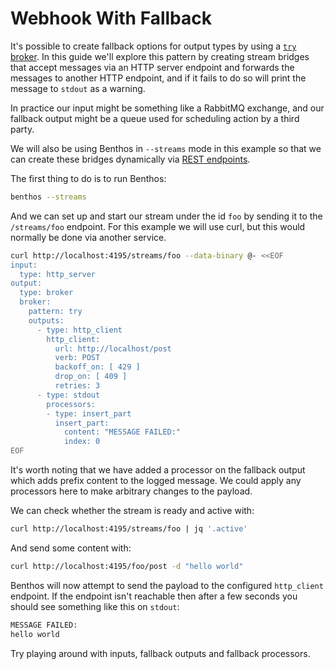 Webhook With Fallback
=====================

It's possible to create fallback options for output types by using a [`try` broker](../outputs/README.md#try). In this guide we'll explore this pattern by creating stream bridges that accept messages via an HTTP server endpoint and forwards the messages to another HTTP endpoint, and if it fails to do so will print the message to `stdout` as a warning.

In practice our input might be something like a RabbitMQ exchange, and our fallback output might be a queue used for scheduling action by a third party.

We will also be using Benthos in `--streams` mode in this example so that we can create these bridges dynamically via [REST endpoints](../api/streams.md).

The first thing to do is to run Benthos:

```sh
benthos --streams
```

And we can set up and start our stream under the id `foo` by sending it to the `/streams/foo` endpoint. For this example we will use curl, but this would normally be done via another service.

```sh
curl http://localhost:4195/streams/foo --data-binary @- <<EOF
input:
  type: http_server
output:
  type: broker
  broker:
    pattern: try
    outputs:
      - type: http_client
        http_client:
          url: http://localhost/post
          verb: POST
          backoff_on: [ 429 ]
          drop_on: [ 409 ]
          retries: 3
      - type: stdout
        processors:
        - type: insert_part
          insert_part:
            content: "MESSAGE FAILED:"
            index: 0
EOF
```

It's worth noting that we have added a processor on the fallback output which adds prefix content to the logged message. We could apply any processors here to make arbitrary changes to the payload.

We can check whether the stream is ready and active with:

```sh
curl http://localhost:4195/streams/foo | jq '.active'
```

And send some content with:

```sh
curl http://localhost:4195/foo/post -d "hello world"
```

Benthos will now attempt to send the payload to the configured `http_client` endpoint. If the endpoint isn't reachable then after a few seconds you should see something like this on `stdout`:

```sh
MESSAGE FAILED:
hello world
```

Try playing around with inputs, fallback outputs and fallback processors.
